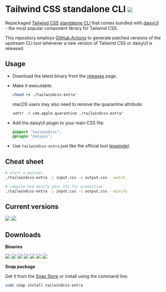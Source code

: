 # Tailwind CSS standalone CLI [![](https://img.shields.io/static/v1?label=&message=EXTRA&color=green)](#)

Repackaged [Tailwind CSS](https://tailwindcss.com) [standalone CLI](https://tailwindcss.com/blog/standalone-cli)
that comes bundled with [daisyUI](https://daisyui.com/) -
the most popular component library for Tailwind CSS.

This repository employs [GitHub Actions](https://github.com/dobicinaitis/tailwind-cli-extra/actions)
to generate patched versions of the upstream CLI tool whenever a new version of Tailwind CSS or daisyUI is released.

## Usage

* Download the latest binary from
  the [releases](https://github.com/dobicinaitis/tailwind-cli-extra/releases/latest) page.

* Make it executable:

  ```bash
  chmod +x ./tailwindcss-extra*
  ```

  macOS users may also need to remove the quarantine attribute:

  ```bash
  xattr -d com.apple.quarantine ./tailwindcss-extra*
  ```

* Add the daisyUI plugin to your main CSS file:

  ```css
  @import "tailwindcss";
  @plugin "daisyui";
  ```

* Use `tailwindcss-extra` just like the official tool ([example](/example/readme.md)).

## Cheat sheet

```bash
# start a watcher
./tailwindcss-extra -i input.css -o output.css --watch

# compile and minify your CSS for production
./tailwindcss-extra -i input.css -o output.css --minify
```

## Current versions

[![](https://img.shields.io/badge/Tailwind%20CSS-v4.1.14-06B6D4?logo=tailwind-css&logoColor=06B6D4)](https://github.com/tailwindlabs/tailwindcss/releases/tag/v4.1.14)
[![](https://img.shields.io/badge/daisyUI-v5.1.26-1ad1a5?logo=daisyui&logoColor=1ad1a5)](https://github.com/saadeghi/daisyui/releases/tag/v5.1.26)

## Downloads

**Binaries**

[![](https://img.shields.io/badge/Linux-x64-black?logo=linux&logoColor=black)](https://github.com/dobicinaitis/tailwind-cli-extra/releases/latest/download/tailwindcss-extra-linux-x64)
[![](https://img.shields.io/badge/Linux-arm64-black?logo=linux&logoColor=black)](https://github.com/dobicinaitis/tailwind-cli-extra/releases/latest/download/tailwindcss-extra-linux-arm64)
[![](https://img.shields.io/badge/Linux-x64--musl-black?logo=linux&logoColor=black)](https://github.com/dobicinaitis/tailwind-cli-extra/releases/latest/download/tailwindcss-extra-linux-x64-musl)
[![](https://img.shields.io/badge/Linux-arm64--musl-black?logo=linux&logoColor=black)](https://github.com/dobicinaitis/tailwind-cli-extra/releases/latest/download/tailwindcss-extra-linux-arm64-musl)
[![](https://img.shields.io/badge/macOS-x64-white?logo=apple&logoColor=white)](https://github.com/dobicinaitis/tailwind-cli-extra/releases/latest/download/tailwindcss-extra-macos-x64)
[![](https://img.shields.io/badge/macOS-arm64-white?logo=apple&logoColor=white)](https://github.com/dobicinaitis/tailwind-cli-extra/releases/latest/download/tailwindcss-extra-macos-arm64)
[![](https://img.shields.io/badge/Windows-x64-0078D4?logo=windows&logoColor=0078D4)](https://github.com/dobicinaitis/tailwind-cli-extra/releases/latest/download/tailwindcss-extra-windows-x64.exe)

**Snap package**

Get it from the [Snap Store](https://snapcraft.io/tailwindcss-extra) or install using the command line:

```bash
sudo snap install tailwindcss-extra
```
